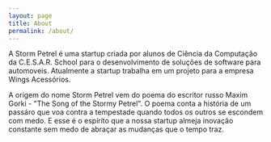```yaml
---
layout: page
title: About
permalink: /about/
---
```


<amp-img width="600" height="300" layout="responsive" src="assets/images/about.jpeg"></amp-img>

A Storm Petrel é uma startup criada por alunos de Ciência da Computação da
C.E.S.A.R. School para o desenvolvimento de soluções de software para automoveis.
Atualmente a startup trabalha em um projeto para a empresa Wings Acessórios. 

A origem do nome Storm Petrel vem do poema do escritor russo Maxim Gorki - "The Song of
the Stormy Petrel". O poema conta a história de um passáro que voa contra a tempestade
quando todos os outros se escondem com medo. E esse é o espírito que a nossa startup
almeja inovação constante sem medo de abraçar as mudanças que o tempo traz.
